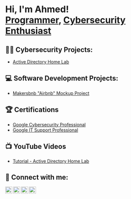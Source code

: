 <h1>Hi, I'm Ahmed! <br/><a href="https://github.com/ahmedkordofani">Programmer</a>, <a href="https://www.linkedin.com/in/ahmedkordofani/">Cybersecurity Enthusiast</a></h1>

<h2>👨‍💻 Cybersecurity Projects:</h2>

- [Active Directory Home Lab](https://github.com/ahmedkordofani/active_directory_lab)

<h2>💻 Software Development Projects:</h2>

- [Makersbnb "Airbnb" Mockup Project](https://github.com/ahmedkordofani/airbnb_project)


<h2>🏆 Certifications</h2>

- [Google Cybersecurity Professional](https://www.coursera.org/account/accomplishments/specialization/certificate/P6ZVXN6N3TME)
- [Google IT Support Professional](https://www.coursera.org/account/accomplishments/specialization/certificate/GDUMMH44FF42)

<h2>📺 YouTube Videos</h2>

- [Tutorial - Active Directory Home Lab](https://youtu.be/Mo4wBUCzg0o)


<h2> 🤳 Connect with me:</h2>

[<img align="left" alt="JoshMadakor | YouTube" width="22px" src="https://cdn.jsdelivr.net/npm/simple-icons@v3/icons/youtube.svg" />][youtube]
[<img align="left" alt="JoshMadakor | Twitter" width="22px" src="https://cdn.jsdelivr.net/npm/simple-icons@v3/icons/twitter.svg" />][twitter]
[<img align="left" alt="JoshMadakor | LinkedIn" width="22px" src="https://cdn.jsdelivr.net/npm/simple-icons@v3/icons/linkedin.svg" />][linkedin]
[<img align="left" alt="JoshMadakor | Instagram" width="22px" src="https://cdn.jsdelivr.net/npm/simple-icons@v3/icons/instagram.svg" />][instagram]

[twitter]: https://twitter.com/k0rd0f4n1
[youtube]: https://youtube.com/@ahmedkordofani
[instagram]: https://www.instagram.com/k0rd0f4n1
[linkedin]: https://linkedin.com/in/ahmedkordofani

<!--
**joshmadakor1/joshmadakor1** is a ✨ _special_ ✨ repository because its `README.md` (this file) appears on your GitHub profile.

Here are some ideas to get you started:

- 🔭 I’m currently working on ...
- 🌱 I’m currently learning ...
- 👯 I’m looking to collaborate on ...
- 🤔 I’m looking for help with ...
- 💬 Ask me about ...
- 📫 How to reach me: ...
- 😄 Pronouns: ...
- ⚡ Fun fact: ...
-->
